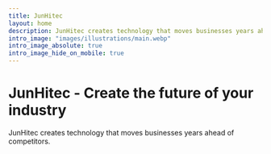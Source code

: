 ```yaml
---
title: JunHitec
layout: home
description: JunHitec creates technology that moves businesses years ahead of competitors.
intro_image: "images/illustrations/main.webp"
intro_image_absolute: true
intro_image_hide_on_mobile: true
---
```


# JunHitec - Create the future of your industry

JunHitec creates technology that moves businesses years ahead of competitors.
